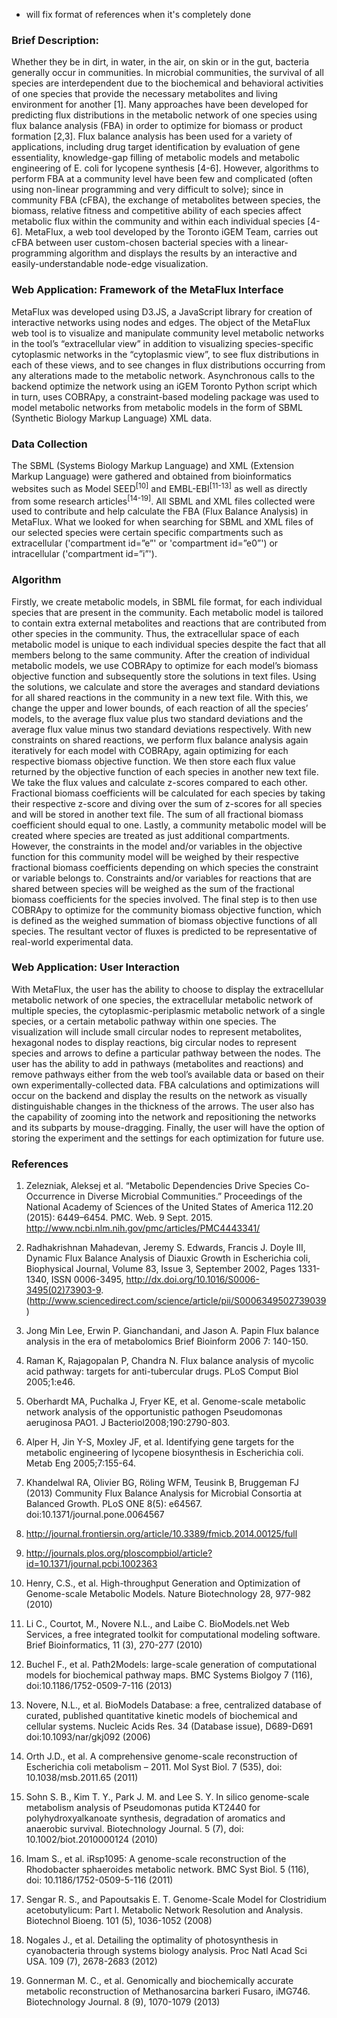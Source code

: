 * will fix format of  references when it's completely done

### Brief Description:

Whether they be in dirt, in water, in the air, on skin or in the gut, bacteria
generally occur in communities. In microbial communities, the survival of all
species are interdependent due to the biochemical and behavioral activities of
one species that provide the necessary metabolites and living environment for
another [1]. Many approaches have been developed for predicting flux
distributions in the metabolic network of one species using flux balance
analysis (FBA) in order to optimize for biomass or product formation [2,3]. Flux
balance analysis has been used for a variety of applications, including drug
target identification by evaluation of gene essentiality, knowledge-gap filling
of metabolic models and metabolic engineering of E. coli for lycopene synthesis
[4-6]. However, algorithms to perform FBA at a community level have been few and
complicated (often using non-linear programming and very difficult to solve);
since in community FBA (cFBA), the exchange of metabolites between species, the
biomass, relative fitness and competitive ability of each species affect
metabolic flux within the community and within each individual species [4-6].
MetaFlux, a web tool developed by the Toronto iGEM Team, carries out cFBA
between user custom-chosen bacterial species with a linear-programming algorithm
and displays the results by an interactive and easily-understandable node-edge
visualization.
![]()

### Web Application: Framework of the MetaFlux Interface

MetaFlux was developed using D3.JS, a JavaScript library for creation of
interactive networks using nodes and edges. The object of the MetaFlux web tool
is to visualize and manipulate community level metabolic networks in the tool’s
“extracellular view” in addition to visualizing species-specific cytoplasmic
networks in the “cytoplasmic view”, to see flux distributions in each of these
views, and to see changes in flux distributions occurring from any alterations
made to the metabolic network. Asynchronous calls to the backend optimize the
network using an iGEM Toronto Python script which in turn, uses COBRApy, a
constraint-based modeling package was used to model metabolic networks from
metabolic models in the form of SBML (Synthetic Biology Markup Language) XML
data.

### Data Collection

The SBML (Systems Biology Markup Language) and XML (Extension Markup Language) were gathered and obtained from bioinformatics websites such as Model SEED<sup>[10]</sup> and EMBL-EBI<sup>[11-13]</sup> as well as directly from some research articles<sup>[14-19]</sup>. All SBML and XML files collected were used to contribute and help calculate the FBA (Flux Balance Analysis) in MetaFlux. What we looked for when searching for SBML and XML files of our selected species were certain specific compartments such as extracellular ('compartment id=”e”' or 'compartment id=”e0”') or intracellular ('compartment id=”i”').

### Algorithm

Firstly, we create metabolic models, in SBML file format, for each individual
species that are present in the community. Each metabolic model is tailored to
contain extra external metabolites and reactions that are contributed from other
species in the community. Thus, the extracellular space of each metabolic model
is unique to each individual species despite the fact that all members belong to
the same community. After the creation of individual metabolic models, we use
COBRApy to optimize for each model’s biomass objective function and subsequently
store the solutions in text files. Using the solutions, we calculate and store
the averages and standard deviations for all shared reactions in the community
in a new text file. With this, we change the upper and lower bounds, of each
reaction of all the species’ models, to the average flux value plus two standard
deviations and the average flux value minus two standard deviations
respectively. With new constraints on shared reactions, we perform flux balance
analysis again iteratively for each model with COBRApy, again optimizing for
each respective biomass objective function. We then store each flux value
returned by the objective function of each species in another new text file. We
take the flux values and calculate z-scores compared to each other. Fractional
biomass coefficients will be calculated for each species by taking their
respective z-score and diving over the sum of z-scores for all species and will
be stored in another text file. The sum of all fractional biomass coefficient
should equal to one. Lastly, a community metabolic model will be created where
species are treated as just additional compartments. However, the constraints in
the model and/or variables in the objective function for this community model
will be weighed by their respective fractional biomass coefficients depending on
which species the constraint or variable belongs to. Constraints and/or
variables for reactions that are shared between species will be weighed as the
sum of the fractional biomass coefficients for the species involved. The final
step is to then use COBRApy to optimize for the community biomass objective
function, which is defined as the weighed summation of biomass objective
functions of all species. The resultant vector of fluxes is predicted to be
representative of real-world experimental data.  

### Web Application: User Interaction

With MetaFlux, the user has the ability to choose to display the extracellular
metabolic network of one species, the extracellular metabolic network of
multiple species, the cytoplasmic-periplasmic metabolic network of a single
species, or a certain metabolic pathway within one species. The visualization
will include small circular nodes to represent metabolites, hexagonal nodes to
display reactions, big circular nodes to represent species and arrows to define
a particular pathway between the nodes. The user has the ability to add in
pathways (metabolites and reactions) and remove pathways either from the web
tool’s available data or based on their own experimentally-collected data. FBA
calculations and optimizations will occur on the backend and display the results
on the network as visually distinguishable changes in the thickness of the
arrows. The user also has the capability of zooming into the network and
repositioning the networks and its subparts by mouse-dragging. Finally, the user
will have the option of storing the experiment and the settings for each
optimization for future use.

### References

1. Zelezniak, Aleksej et al. “Metabolic Dependencies Drive Species Co-Occurrence in Diverse Microbial Communities.” Proceedings of the National Academy of Sciences of the United States of America 112.20 (2015): 6449–6454. PMC. Web. 9 Sept. 2015. http://www.ncbi.nlm.nih.gov/pmc/articles/PMC4443341/
2. Radhakrishnan Mahadevan, Jeremy S. Edwards, Francis J. Doyle III, Dynamic Flux Balance Analysis of Diauxic Growth in Escherichia coli, Biophysical Journal, Volume 83, Issue 3, September 2002, Pages 1331-1340, ISSN 0006-3495, http://dx.doi.org/10.1016/S0006-3495(02)73903-9.
(http://www.sciencedirect.com/science/article/pii/S0006349502739039)

3. Jong Min Lee, Erwin P. Gianchandani, and Jason A. Papin
Flux balance analysis in the era of metabolomics
Brief Bioinform 2006 7: 140-150.

4. Raman K, Rajagopalan P, Chandra N. Flux balance analysis of mycolic acid pathway: targets for anti-tubercular drugs. PLoS Comput Biol 2005;1:e46.

5. Oberhardt MA, Puchalka J, Fryer KE, et al. Genome-scale metabolic network analysis of the opportunistic pathogen Pseudomonas aeruginosa PAO1. J Bacteriol2008;190:2790-803.

6. Alper H, Jin Y-S, Moxley JF, et al. Identifying gene targets for the metabolic engineering of lycopene biosynthesis in Escherichia coli. Metab Eng 2005;7:155-64.
7. Khandelwal RA, Olivier BG, Röling WFM, Teusink B, Bruggeman FJ (2013) Community Flux Balance Analysis for Microbial Consortia at Balanced Growth. PLoS ONE 8(5): e64567. doi:10.1371/journal.pone.0064567
8. http://journal.frontiersin.org/article/10.3389/fmicb.2014.00125/full
9. http://journals.plos.org/ploscompbiol/article?id=10.1371/journal.pcbi.1002363
10. Henry, C.S., et al. High-throughput Generation and Optimization of Genome-scale Metabolic Models. Nature Biotechnology 28, 977-982 (2010)
11. Li C., Courtot, M., Novere N.L., and Laibe C. BioModels.net Web Services, a free integrated toolkit for computational modeling software. Brief Bioinformatics, 11 (3), 270-277 (2010)
12. Buchel F., et al. Path2Models: large-scale generation of computational models for biochemical pathway maps. BMC Systems Biolgoy 7 (116), doi:10.1186/1752-0509-7-116 (2013)
13. Novere, N.L., et al. BioModels Database: a free, centralized database of curated, published quantitative kinetic models of biochemical and cellular systems. Nucleic Acids Res. 34 (Database issue), D689-D691 doi:10.1093/nar/gkj092 (2006)
14. Orth J.D., et al. A comprehensive genome-scale reconstruction of Escherichia coli metabolism – 2011. Mol Syst Biol. 7 (535), doi: 10.1038/msb.2011.65 (2011)
15. Sohn S. B., Kim T. Y., Park J. M. and Lee S. Y. In silico genome-scale metabolism analysis of Pseudomonas putida KT2440 for polyhydroxyalkanoate synthesis, degradation of aromatics and anaerobic survival. Biotechnology Journal. 5 (7), doi: 10.1002/biot.2010000124 (2010)
16. Imam S., et al. iRsp1095: A genome-scale reconstruction of the Rhodobacter sphaeroides metabolic network. BMC Syst Biol. 5 (116), doi: 10.1186/1752-0509-5-116 (2011)
17. Sengar R. S., and Papoutsakis E. T. Genome-Scale Model for Clostridium acetobutylicum: Part I. Metabolic Network Resolution and Analysis. Biotechnol Bioeng. 101 (5), 1036-1052 (2008)
18. Nogales J., et al. Detailing the optimality of photosynthesis in cyanobacteria through systems biology analysis. Proc Natl Acad Sci USA. 109 (7), 2678-2683 (2012)
18. Gonnerman M. C., et al. Genomically and biochemically accurate metabolic reconstruction of Methanosarcina barkeri Fusaro, iMG746. Biotechnology Journal. 8 (9), 1070-1079 (2013)
